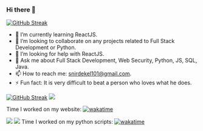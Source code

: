 ### Hi there 👋
[![GitHub Streak](http://github-readme-streak-stats.herokuapp.com?user=Snir-Dekel&theme=algolia)](https://git.io/streak-stats)
<!--
**Snir-Dekel/Snir-Dekel** is a ✨ _special_ ✨ repository because its `README.md` (this file) appears on your GitHub profile.

Here are some ideas to get you started:
-->
<!-- - 🔭 I’m currently working on ... -->
- 🌱 I’m currently learning ReactJS.
- 👯 I’m looking to collaborate on any projects related to Full Stack Development or Python.
- 🤔 I’m looking for help with ReactJS.
- 💬 Ask me about Full Stack Development, Web Security, Python, JS, SQL, Java.
- 📫 How to reach me: snirdekel101@gmail.com.
- ⚡ Fun fact: It is very difficult to beat a person who loves what he does.

[![GitHub Streak](https://github-readme-streak-stats.herokuapp.com/?user=Snir-Dekel&theme=algolia)](https://git.io/streak-stats)
![](https://github-readme-stats.vercel.app/api?username=Snir-Dekel&show_icons=true&theme=algolia )

Time I worked on my website: [![wakatime](https://wakatime.com/badge/github/Snir-Dekel/Snir-Dekel.svg)](https://wakatime.com/badge/github/Snir-Dekel/Snir-Dekel)

![](https://wakatime.com/share/@Snir_Dekel/23ace0e7-145f-4515-a2bc-10684ba2cbdc.svg)
![](https://wakatime.com/share/@Snir_Dekel/7dfb559b-3b02-42cb-8e8f-87736e5ea4f0.svg)
Time I worked on my python scripts: [![wakatime](https://wakatime.com/badge/github/Snir-Dekel/automatic-whatsapp-messages-sender.svg)](https://wakatime.com/badge/github/Snir-Dekel/automatic-whatsapp-messages-sender)

